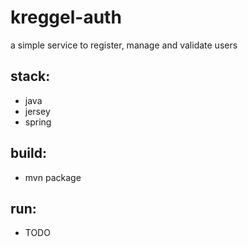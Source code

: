 # kreggel-auth

a simple service to register, manage and validate users

## stack:
- java
- jersey
- spring

## build:
- mvn package

## run:
- TODO
